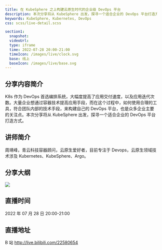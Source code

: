 ```yaml
---
title: 在 KubeSphere 之上构建云原生时代的企业级 DevOps 平台
description: 本次分享将从 KubeSphere 出发，探寻一个适合企业的 DevOps 平台打造方式。
keywords: KubeSphere, Kubernetes, DevOps
css: scss/live-detail.scss

section1:
  snapshot: 
  videoUrl: 
  type: iframe
  time: 2022-07-28 20:00-21:00
  timeIcon: /images/live/clock.svg
  base: 线上
  baseIcon: /images/live/base.svg
---
```

## 分享内容简介

K8s 作为 DevOps 首选编排系统，大幅度提高了应用交付速度，以及应用迭代次数。大量企业想通过容器技术提高应用手段，而在这个过程中，如何使用合理的工具，符合团队内部的技术手段，来构建自己的 DevOps 平台，也是众多企业主要的关注点。本次分享将从 KubeSphere 出发，探寻一个适合企业的 DevOps 平台打造方式。

## 讲师简介

周靖峰，青云科技容器顾问，云原生爱好者，目前专注于 Devops，云原生领域技术涉及 Kubernetes、KubeSphere、Argo。

## 分享大纲

![](https://pek3b.qingstor.com/kubesphere-community/images/devops0728-live.png)

## 直播时间

2022 年 07 月 28 日 20:00-21:00

## 直播地址

B 站  http://live.bilibili.com/22580654

